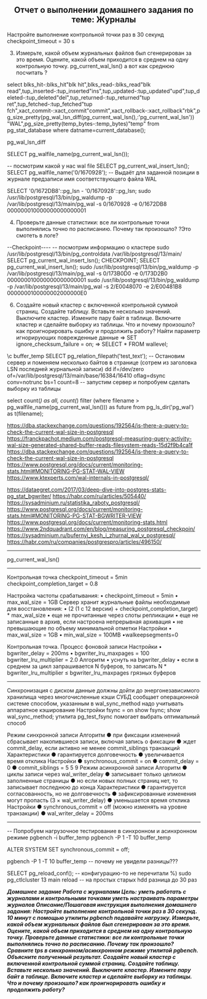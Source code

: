 <div align="center"><h2> Отчет о выполнении домашнего задания по теме: Журналы</h2></div>

 Настройте выполнение контрольной точки раз в 30 секунд
checkpoint_timeout = 30 s

3. Измерьте, какой объем журнальных файлов был сгенерирован за это время. Оцените, какой
объем приходится в среднем на одну контрольную точку.
pg_current_wal_lsn()
а вот как среднюю посчитать ?

select blks_hit-:blks_hit"blk hit",blks_read-:blks_read"blk read",tup_inserted-:tup_inserted"ins",tup_updated-:tup_updated"upd",tup_deleted-:tup_deleted"del",tup_returned-:tup_returned"tup ret",tup_fetched-:tup_fetched"tup fch",xact_commit-:xact_commit"commit",xact_rollback-:xact_rollback"rbk",pg_size_pretty(pg_wal_lsn_diff(pg_current_wal_lsn(),:'pg_current_wal_lsn')) "WAL",pg_size_pretty(temp_bytes-:temp_bytes)"temp" from pg_stat_database where datname=current_database();

pg_wal_lsn_diff

SELECT pg_walfile_name(pg_current_wal_lsn());

-- посмотрим какой у нас wal file
SELECT pg_current_wal_insert_lsn();	
SELECT pg_walfile_name('0/1670928');	-- Выдаёт для заданной позиции в журнале предзаписи имя соответствующего файла WAL

SELECT '0/1672DB8'::pg_lsn - '0/1670928'::pg_lsn;
sudo /usr/lib/postgresql/13/bin/pg_waldump -p /var/lib/postgresql/13/main/pg_wal -s 0/1670928 -e 0/1672DB8 000000010000000000000001



4. Проверьте данные статистики: все ли контрольные точки выполнялись точно по расписанию.
Почему так произошло?
?Это смотеть в логе?

--Checkpoint----
-- посмотрим информацию о кластере
sudo /usr/lib/postgresql/13/bin/pg_controldata /var/lib/postgresql/13/main/
SELECT pg_current_wal_insert_lsn();
CHECKPOINT;
SELECT pg_current_wal_insert_lsn();
sudo /usr/lib/postgresql/13/bin/pg_waldump -p /var/lib/postgresql/13/main/pg_wal -s 0/173B0D0 -e 0/173D2B0 000000010000000000000001
sudo /usr/lib/postgresql/13/bin/pg_waldump -p /var/lib/postgresql/13/main/pg_wal -s 2/E0048070 -e 2/E00481B8 0000000100000002000000E0


6. Создайте новый кластер с включенной контрольной суммой страниц. Создайте таблицу.
Вставьте несколько значений. Выключите кластер. Измените пару байт в таблице. Включите
кластер и сделайте выборку из таблицы. Что и почему произошло? как проигнорировать ошибку и
продолжить работу?
Найти параметр игнорирующих поврежденные данные
=> SET ignore_checksum_failure = on;
=> SELECT * FROM wallevel;


\c buffer_temp
SELECT pg_relation_filepath('test_text');
-- Остановим сервер и поменяем несколько байтов в странице (сотрем из заголовка LSN последней журнальной записи)
dd if=/dev/zero of=/var/lib/postgresql/13/main/base/16384/16410 oflag=dsync conv=notrunc bs=1 count=8
-- запустим сервер и попробуем сделать выборку из таблицы


select count(*) as all, 
    count(*) filter (where filename > pg_walfile_name(pg_current_wal_lsn())) as future 
from pg_ls_dir('pg_wal') as t(filename);


https://dba.stackexchange.com/questions/192564/is-there-a-query-to-check-the-current-wal-size-in-postgresql
https://franckpachot.medium.com/postgresql-measuring-query-activity-wal-size-generated-shared-buffer-reads-filesystem-reads-15d2f9b4ca1f
https://dba.stackexchange.com/questions/192564/is-there-a-query-to-check-the-current-wal-size-in-postgresql
https://www.postgresql.org/docs/current/monitoring-stats.html#MONITORING-PG-STAT-WAL-VIEW
https://www.ktexperts.com/wal-internals-in-postgresql/



https://dataegret.com/2017/03/deep-dive-into-postgres-stats-pg_stat_bgwriter/
https://habr.com/ru/articles/505440/
https://sysadminium.ru/statistika_raboty_postgresql/
https://www.postgresql.org/docs/current/monitoring-stats.html#MONITORING-PG-STAT-BGWRITER-VIEW
https://www.postgresql.org/docs/current/monitoring-stats.html
https://www.2ndquadrant.com/en/blog/measuring_postgresql_checkpoin/
https://sysadminium.ru/bufernyj_kesh_i_zhurnal_wal_v_postgresql/
https://habr.com/ru/companies/postgrespro/articles/496150/

---
pg_current_wal_lsn()


---
Контрольная точка
checkpoint_timeout = 5min
checkpoint_completion_target = 0.8

Настройка частоты срабатывания:
• checkpoint_timeout = 5min
• max_wal_size = 1GB
Сервер хранит журнальные файлы необходимые для восстановления:
• (2 (1 с 12 версии) + checkpoint_completion_target) * max_wal_size
• еще не прочитанные через слоты репликации
• еще не записанные в архив, если настроена непрерывная архивация
• не превышающие по объему минимальной отметки
Настройки
• max_wal_size = 1GB
• min_wal_size = 100MB
•walkeepsegments=0

Контрольная точка. Процесс фоновой записи
Настройки
• bgwriter_delay = 200ms
• bgwriter_lru_maxpages = 100
bgwriter_lru_multiplier = 2.0
Алгоритм
• уснуть на bgwriter_delay
• если в среднем за цикл запрашивается N буферов, то записать
N * bgwriter_lru_multiplier ≤ bgwriter_lru_maxpages грязных буферов

---
Синхронизация с диском
данные должны дойти до энергонезависимого хранилища через многочисленные
кэши
СУБД сообщает операционной системе способом, указанным в wal_sync_method
надо учитывать аппаратное кэширование
Настройки
fsync = on
show fsync;
show wal_sync_method;
утилита pg_test_fsync помогает выбрать оптимальный способ


Режим синхронной записи
Алгоритм
● при фиксации изменений сбрасывает накопившиеся записи, включая
запись о фиксации
● ждет commit_delay, если активно не менее commit_siblings транзакций
Характеристики
● гарантируется долговечность
● увеличивается время отклика
Настройки
● synchronous_commit = on
● commit_delay = 0
● commit_siblings = 5
5
9
Режим асинхронной записи
Алгоритм
● циклы записи через wal_writer_delay
● записывает только целиком заполненные страницы
● но если новых полных страниц нет, то записывает последнюю до конца
Характеристики
● гарантируется согласованность, но не долговечность
● зафиксированные изменения могут пропасть (3 × wal_writer_delay)
● уменьшается время отклика
Настройки
● synchronous_commit = off (можно изменять на уровне транзакции)
● wal_writer_delay = 200ms

---


-- Попробуем нагрузочное тестирование в синхронном и асинхронном режиме
pgbench -i buffer_temp
pgbench -P 1 -T 10 buffer_temp

ALTER SYSTEM SET synchronous_commit = off;

pgbench -P 1 -T 10 buffer_temp
-- почему не увидели разницы???


SELECT pg_reload_conf(); -- конфигурацию-то не перечитали %)
sudo pg_ctlcluster 13 main reload
-- на простых старых hdd разница до 30 раз 



*__Домашнее задание
Работа с журналами
Цель:
уметь работать с журналами и контрольными точками
уметь настраивать параметры журналов
Описание/Пошаговая инструкция выполнения домашнего задания:
Настройте выполнение контрольной точки раз в 30 секунд.
10 минут c помощью утилиты pgbench подавайте нагрузку.
Измерьте, какой объем журнальных файлов был сгенерирован за это время. Оцените, какой объем приходится в среднем на одну контрольную точку.
Проверьте данные статистики: все ли контрольные точки выполнялись точно по расписанию. Почему так произошло?
Сравните tps в синхронном/асинхронном режиме утилитой pgbench. Объясните полученный результат.
Создайте новый кластер с включенной контрольной суммой страниц. Создайте таблицу. Вставьте несколько значений. Выключите кластер. Измените пару байт в таблице. Включите кластер и сделайте выборку из таблицы. Что и почему произошло? как проигнорировать ошибку и продолжить работу?__*
